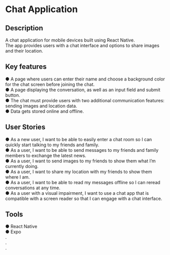 # Chat Application

## Description
A chat application for mobile devices built using React Native. <br/>
The app provides users with a chat interface and options to share images and their location.

## Key features
● A page where users can enter their name and choose a background color for the chat screen 
before joining the chat. <br/>
● A page displaying the conversation, as well as an input field and submit button.  <br/>
● The chat must provide users with two additional communication features: sending images 
and location data. <br/>
● Data gets stored online and offline. <br/>

## User Stories
● As a new user, I want to be able to easily enter a chat room so I can quickly start talking to my 
friends and family. <br/>
● As a user, I want to be able to send messages to my friends and family members to exchange 
the latest news. <br/>
● As a user, I want to send images to my friends to show them what I’m currently doing. <br/>
● As a user, I want to share my location with my friends to show them where I am. <br/>
● As a user, I want to be able to read my messages offline so I can reread conversations at any 
time. <br/>
● As a user with a visual impairment, I want to use a chat app that is compatible with a screen 
reader so that I can engage with a chat interface.<br/>

## Tools
● React Native <br/>
● Expo <br/>
. <br/>
. <br/>
.